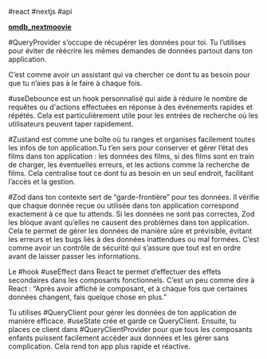 #react #nextjs #api

**[omdb_nextmoovie](https://github.com/mirkobozzetto/omdb_nextmoovie)**


#QueryProvider  s’occupe de récupérer les données pour toi. Tu l’utilises pour éviter de réécrire les mêmes demandes de données partout dans ton application.

C’est comme avoir un assistant qui va chercher ce dont tu as besoin pour que tu n’aies pas à le faire à chaque fois.

#useDebounce est un hook personnalisé qui aide à réduire le nombre de requêtes ou d'actions effectuées en réponse à des événements rapides et répétés. Cela est particulièrement utile pour les entrées de recherche où les utilisateurs peuvent taper rapidement.

#Zustand est comme une boîte où tu ranges et organises facilement toutes les infos de ton application.Tu t’en sers pour conserver et gérer l’état des films dans ton application : les données des films, si des films sont en train de charger, les éventuelles erreurs, et les actions comme la recherche de films. Cela centralise tout ce dont tu as besoin en un seul endroit, facilitant l’accès et la gestion.

#Zod dans ton contexte sert de “garde-frontière” pour tes données.
Il vérifie que chaque donnée reçue ou utilisée dans ton application correspond exactement à ce que tu attends. Si les données ne sont pas correctes, Zod les bloque avant qu’elles ne causent des problèmes dans ton application. Cela te permet de gérer les données de manière sûre et prévisible, évitant les erreurs et les bugs liés à des données inattendues ou mal formées.
C’est comme avoir un contrôle de sécurité qui s’assure que tout est en ordre avant de laisser passer les informations.

Le #hook #useEffect dans React te permet d’effectuer des effets secondaires dans les composants fonctionnels. C’est un peu comme dire à React :
“Après avoir affiché le composant, et à chaque fois que certaines données changent, fais quelque chose en plus.”

Tu utilises #QueryClient pour gérer les données de ton application de manière efficace. #useState crée et garde ce QueryClient.
Ensuite, tu places ce client dans #QueryClientProvider pour que tous les composants enfants puissent facilement accéder aux données et les gérer sans complication.
Cela rend ton app plus rapide et réactive.
